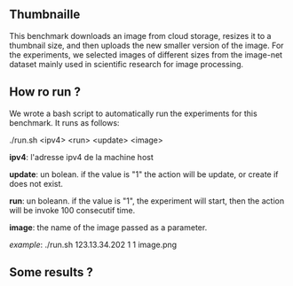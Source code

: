 ## Thumbnaille

This benchmark downloads an image from cloud storage, resizes it to a thumbnail size, and then uploads the new smaller version of the image. For the experiments, we selected images of different sizes from the image-net dataset mainly used in scientific research for image processing. 

## How ro run ? 
We wrote a bash script to automatically run the experiments for this benchmark. It runs as follows:

./run.sh &lt;ipv4&gt; &lt;run&gt; &lt;update&gt; &lt;image&gt; 

**ipv4**: l'adresse ipv4 de la machine host 

**update**: un bolean. if the value is "1" the action will be update, or create if does not exist. 

**run**: un boleann. if the value is "1", the experiment will start, then the action will be invoke 100 consecutif time. 

**image**: the name of the image passed as a parameter. 

*example*: ./run.sh 123.13.34.202 1 1 image.png

## Some results ? 

 